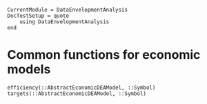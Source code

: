 ```@meta
CurrentModule = DataEnvelopmentAnalysis
DocTestSetup = quote
    using DataEnvelopmentAnalysis
end
```

# Common functions for economic models

```@docs
efficiency(::AbstractEconomicDEAModel, ::Symbol)
targets(::AbstractEconomicDEAModel, ::Symbol)
```
